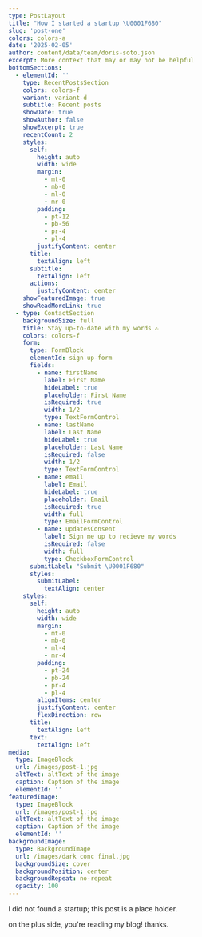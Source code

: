 ```yaml
---
type: PostLayout
title: "How I started a startup \U0001F680"
slug: 'post-one'
colors: colors-a
date: '2025-02-05'
author: content/data/team/doris-soto.json
excerpt: More context that may or may not be helpful
bottomSections:
  - elementId: ''
    type: RecentPostsSection
    colors: colors-f
    variant: variant-d
    subtitle: Recent posts
    showDate: true
    showAuthor: false
    showExcerpt: true
    recentCount: 2
    styles:
      self:
        height: auto
        width: wide
        margin:
          - mt-0
          - mb-0
          - ml-0
          - mr-0
        padding:
          - pt-12
          - pb-56
          - pr-4
          - pl-4
        justifyContent: center
      title:
        textAlign: left
      subtitle:
        textAlign: left
      actions:
        justifyContent: center
    showFeaturedImage: true
    showReadMoreLink: true
  - type: ContactSection
    backgroundSize: full
    title: Stay up-to-date with my words ✍️
    colors: colors-f
    form:
      type: FormBlock
      elementId: sign-up-form
      fields:
        - name: firstName
          label: First Name
          hideLabel: true
          placeholder: First Name
          isRequired: true
          width: 1/2
          type: TextFormControl
        - name: lastName
          label: Last Name
          hideLabel: true
          placeholder: Last Name
          isRequired: false
          width: 1/2
          type: TextFormControl
        - name: email
          label: Email
          hideLabel: true
          placeholder: Email
          isRequired: true
          width: full
          type: EmailFormControl
        - name: updatesConsent
          label: Sign me up to recieve my words
          isRequired: false
          width: full
          type: CheckboxFormControl
      submitLabel: "Submit \U0001F680"
      styles:
        submitLabel:
          textAlign: center
    styles:
      self:
        height: auto
        width: wide
        margin:
          - mt-0
          - mb-0
          - ml-4
          - mr-4
        padding:
          - pt-24
          - pb-24
          - pr-4
          - pl-4
        alignItems: center
        justifyContent: center
        flexDirection: row
      title:
        textAlign: left
      text:
        textAlign: left
media:
  type: ImageBlock
  url: /images/post-1.jpg
  altText: altText of the image
  caption: Caption of the image
  elementId: ''
featuredImage:
  type: ImageBlock
  url: /images/post-1.jpg
  altText: altText of the image
  caption: Caption of the image
  elementId: ''
backgroundImage:
  type: BackgroundImage
  url: /images/dark conc final.jpg
  backgroundSize: cover
  backgroundPosition: center
  backgroundRepeat: no-repeat
  opacity: 100
---
```


I did not found a startup; this post is a place holder.

on the plus side, you're reading my blog! thanks.
